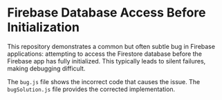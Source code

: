 # Firebase Database Access Before Initialization

This repository demonstrates a common but often subtle bug in Firebase applications: attempting to access the Firestore database before the Firebase app has fully initialized.  This typically leads to silent failures, making debugging difficult.

The `bug.js` file shows the incorrect code that causes the issue. The `bugSolution.js` file provides the corrected implementation. 